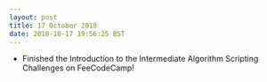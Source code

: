 ```yaml
---
layout: post
title: 17 October 2018 
date: 2018-10-17 19:56:25 BST
---
```

+ Finished the Introduction to the Intermediate Algorithm Scripting Challenges on FeeCodeCamp!

